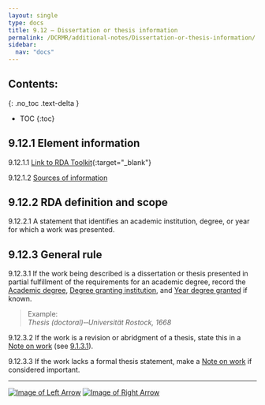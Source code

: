 ```yaml
---
layout: single
type: docs
title: 9.12 — Dissertation or thesis information
permalink: /DCRMR/additional-notes/Dissertation-or-thesis-information/
sidebar:
  nav: "docs"
---
```


## Contents:
{: .no_toc .text-delta }

- TOC
{:toc}

## 9.12.1 Element information

<a name="9.12.1.1">9.12.1.1</a> [Link to RDA Toolkit](https://access.rdatoolkit.org/Content/Index?externalId=en-US_ala-cee24c77-b8b3-37ec-a34d-c3be11f2b504){:target="_blank"}

<a name="9.12.1.2">9.12.1.2</a> [Sources of information](/DCRMR/additional-notes/#9011-sources-of-information)

## 9.12.2 RDA definition and scope

<a name="9.12.2.1">9.12.2.1</a> A statement that identifies an academic institution, degree, or year for which a work was presented.

## 9.12.3 General rule

<a name="9.12.3.1">9.12.3.1</a> If the work being described is a dissertation or thesis presented in partial fulfillment of the requirements for an academic degree, record the [Academic degree](/DCRMR/additional-notes/Academic-degree/), [Degree granting institution](/DCRMR/additional-notes/Degree-granting-institution/), and [Year degree granted](/DCRMR/additional-notes/Year-degree-granted/) if known. 

>Example:  
><CITE>Thesis (doctoral)&#8208;&#8208;Universität Rostock, 1668</CITE>

<a name="9.12.3.2">9.12.3.2</a> If the work is a revision or abridgment of a thesis, state this in a [Note on work](/DCRMR/additional-notes/Note-on-work/) (see [9.1.3.1](/DCRMR/additional-notes/Note-on-work/#9.1.3.1)).

<a name="9.12.3.3">9.12.3.3</a> If the work lacks a formal thesis statement, make a [Note on work](/DCRMR/additional-notes/Note-on-work/) if considered important.

---

[![Image of Left Arrow](https://rbms-bsc.github.io/DCRMR/assets/pictures/navigation/Arrow_Left.png "9.1 — Note on work")](/DCRMR/additional-notes/Note-on-work/) [![Image of Right Arrow](https://rbms-bsc.github.io/DCRMR/assets/pictures/navigation/Arrow_Right.png "9.121 — Academic degree")](/DCRMR/additional-notes/Academic-degree/)
